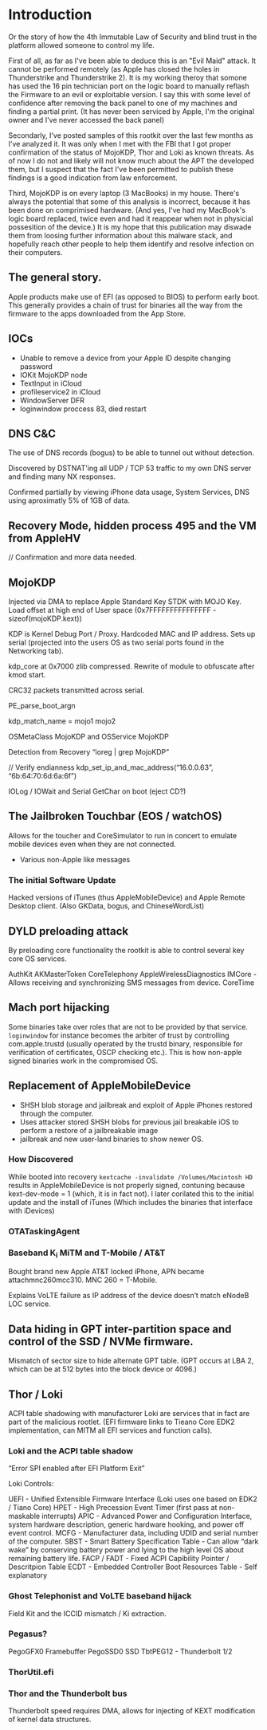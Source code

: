 # Introduction

Or the story of how the 4th Immutable Law of Security and blind trust in the platform allowed someone to control my life.

First of all, as far as I've been able to deduce this is an "Evil Maid" attack.  It cannot be performed remotely (as Apple has closed the holes in Thunderstrike and Thunderstrike 2).  It is my working theroy that somone has used the 16 pin technician port on the logic board to manually reflash the Firmware to an evil or exploitable version.  I say this with some level of confidence after removing the back panel to one of my machines and finding a partial print.  (It has never been serviced by Apple, I'm the original owner and I've never accessed the back panel)

Secondarly, I've posted samples of this rootkit over the last few months as I've analyzed it.  It was only when I met with the FBI that I got proper confirmation of the status of MojoKDP, Thor and Loki as known threats.  As of now I do not and likely will not know much about the APT the developed them, but I suspect that the fact I've been permitted to publish these findings is a good indication from law enforcement.

Third, MojoKDP is on every laptop (3 MacBooks) in my house.  There's always the potential that some of this analysis is incorrect, because it has been done on comprimised hardware.  (And yes, I've had my MacBook's logic board replaced, twice even and had it reappear when not in physicial possesition of the device.)  It is my hope that this publication may diswade them from loosing further information about this malware stack, and hopefully reach other people to help them identify and resolve infection on their computers.

## The general story.

Apple products make use of EFI (as opposed to BIOS) to perform early boot.  This generally provides a chain of trust for binaries all the way from the firmware to the apps downloaded from the App Store. 

## IOCs

- Unable to remove a device from your Apple ID despite changing password
- IOKit MojoKDP node
- TextInput in iCloud
- profileservice2 in iCloud
- WindowServer DFR
- loginwindow proccess 83, died restart

## DNS C&C

The use of DNS records (bogus) to be able to tunnel out without detection.

Discovered by DSTNAT'ing all UDP / TCP 53 traffic to my own DNS server and finding many NX responses.

Confirmed partially by viewing iPhone data usage, System Services, DNS using aproximatly 5% of 1GB of data.

## Recovery Mode, hidden process 495 and the VM from AppleHV
// Confirmation and more data needed.

## MojoKDP

Injected via DMA to replace Apple Standard Key STDK with MOJO Key.  Load offset at high end of User space (0x7FFFFFFFFFFFFFFF - sizeof(mojoKDP.kext))

KDP is Kernel Debug Port / Proxy.  Hardcoded MAC and IP address.  Sets up serial (projected into the users OS as two serial ports found in the Networking tab).

kdp_core at 0x7000 zlib compressed.  Rewrite of module to obfuscate after kmod start.

CRC32 packets transmitted across serial.

PE_parse_boot_argn

kdp_match_name = mojo1 mojo2

OSMetaClass MojoKDP and OSService MojoKDP

Detection from Recovery “ioreg | grep MojoKDP”

// Verify endianness
 kdp_set_ip_and_mac_address(“16.0.0.63”, “6b:64:70:6d:6a:6f”)

IOLog / IOWait and Serial GetChar on boot (eject CD?)

## The Jailbroken Touchbar (EOS / watchOS)

Allows for the toucher and CoreSimulator to run in concert to emulate mobile devices even when they are not connected.

* Various non-Apple like messages

### The initial Software Update

Hacked versions of iTunes (thus AppleMobileDevice) and Apple Remote Desktop client.  (Also GKData, bogus, and ChineseWordList)



## DYLD preloading attack

By preloading core functionality the rootkit is able to control several key core OS services.

AuthKit AKMasterToken
CoreTelephony
AppleWirelessDiagnostics
IMCore - Allows receiving and synchronizing SMS messages from device.
CoreTime


## Mach port hijacking

Some binaries take over roles that are not to be provided by that service.  `loginwindow` for instance becomes the arbiter of trust by controlling com.apple.trustd (usually operated by the trustd binary, responsible for verification of certificates, OSCP checking etc.).  This is how non-apple signed binaries work in the compromised OS.

## Replacement of AppleMobileDevice

* SHSH blob storage and jailbreak and exploit of Apple iPhones restored through the computer.  
* Uses attacker stored SHSH blobs for previous jail breakable iOS to perform a restore of a jailbreakable image
* jailbreak and new user-land binaries to show newer OS.

### How Discovered

While booted into recovery `kextcache -invalidate /Volumes/Macintosh HD` results in AppleMobileDevice is not properly signed, contuning because kext-dev-mode = 1 (which, it is in fact not).  I later corilated this to the initial update and the install of iTunes (Which includes the binaries that interface with iDevices)

### OTATaskingAgent

### Baseband K<sub>i</sub> MiTM and T-Mobile / AT&amp;T

Bought brand new Apple AT&T locked iPhone, APN became attachmnc260mcc310.  MNC 260 = T-Mobile.

Explains VoLTE failure as IP address of the device doesn’t match eNodeB LOC service.


## Data hiding in GPT inter-partition space and control of the SSD / NVMe firmware.

Mismatch of sector size to hide alternate GPT table. (GPT occurs at LBA 2, which can be at 512 bytes into the block device or 4096.)

## Thor / Loki

ACPI table shadowing with manufacturer Loki are services that in fact are part of the malicious rootlet.  (EFI firmware links to Tieano Core EDK2 implementation, can MITM all EFI services and function calls).

### Loki and the ACPI table shadow

“Error SPI enabled after EFI Platform Exit”

Loki Controls:

UEFI - Unified Extensible Firmware Interface (Loki uses one based on EDK2 / Tiano Core)
HPET - High Precession Event Timer (first pass at non-maskable interrupts)
APIC - Advanced Power and Configuration Interface, system hardware description, generic hardware hooking, and power off event control.
MCFG - Manufacturer data, including UDID and serial number of the computer.
SBST - Smart Battery Specification Table - Can allow “dark wake” by conserving battery power and lying to the high level OS about remaining battery life.
FACP / FADT - Fixed ACPI Capibility Pointer / Descritpion Table
ECDT - Embedded Controller Boot Resources Table - Self explanatory


### Ghost Telephonist and VoLTE baseband hijack

Field Kit and the ICCID mismatch / Ki extraction.

### Pegasus?

PegoGFX0 Framebuffer
PegoSSD0 SSD
TbtPEG12 - Thunderbolt 1/2

### ThorUtil.efi

### Thor and the Thunderbolt bus

Thunderbolt speed requires DMA, allows for injecting of KEXT modification of kernel data structures.


